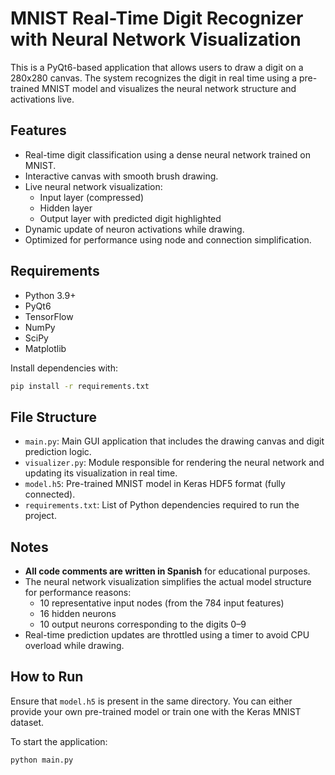 # MNIST Real-Time Digit Recognizer with Neural Network Visualization

This is a PyQt6-based application that allows users to draw a digit on a 280x280 canvas. The system recognizes the digit in real time using a pre-trained MNIST model and visualizes the neural network structure and activations live.

## Features

- Real-time digit classification using a dense neural network trained on MNIST.
- Interactive canvas with smooth brush drawing.
- Live neural network visualization:
  - Input layer (compressed)
  - Hidden layer
  - Output layer with predicted digit highlighted
- Dynamic update of neuron activations while drawing.
- Optimized for performance using node and connection simplification.

## Requirements

- Python 3.9+
- PyQt6
- TensorFlow
- NumPy
- SciPy
- Matplotlib

Install dependencies with:

```bash
pip install -r requirements.txt
```

## File Structure

- `main.py`: Main GUI application that includes the drawing canvas and digit prediction logic.
- `visualizer.py`: Module responsible for rendering the neural network and updating its visualization in real time.
- `model.h5`: Pre-trained MNIST model in Keras HDF5 format (fully connected).
- `requirements.txt`: List of Python dependencies required to run the project.

## Notes

- **All code comments are written in Spanish** for educational purposes.
- The neural network visualization simplifies the actual model structure for performance reasons:
  - 10 representative input nodes (from the 784 input features)
  - 16 hidden neurons
  - 10 output neurons corresponding to the digits 0–9
- Real-time prediction updates are throttled using a timer to avoid CPU overload while drawing.

## How to Run

Ensure that `model.h5` is present in the same directory. You can either provide your own pre-trained model or train one with the Keras MNIST dataset.

To start the application:

```bash
python main.py
```
